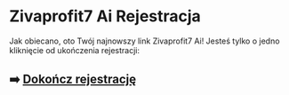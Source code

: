 # Zivaprofit7 Ai Rejestracja

Jak obiecano, oto Twój najnowszy link Zivaprofit7 Ai! Jesteś tylko o jedno kliknięcie od ukończenia rejestracji:

## ➡️ [Dokończ rejestrację](https://tinyurl.com/56u3nnnb)
